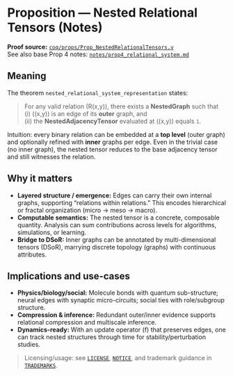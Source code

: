<!--
  UCF/GUTT™ Research & Evaluation License v1.1 (Non-Commercial, No Derivatives)
  © 2023–2025 Michael Fillippini. All Rights Reserved.
-->

# Proposition — Nested Relational Tensors (Notes)

**Proof source:** [`coq/props/Prop_NestedRelationalTensors.v`](../coq/props/Prop_NestedRelationalTensors.v)  
See also base Prop 4 notes: [`notes/prop4_relational_system.md`](./prop4_relational_system.md)

## Meaning

The theorem `nested_relational_system_representation` states:

> For any valid relation \(R(x,y)\), there exists a **NestedGraph** such that  
> (i) \((x,y)\) is an edge of its **outer** graph, and  
> (ii) the **NestedAdjacencyTensor** evaluated at \((x,y)\) equals `1`.

Intuition: every binary relation can be embedded at a **top level** (outer graph) and optionally refined with **inner** graphs per edge. Even in the trivial case (no inner graph), the nested tensor reduces to the base adjacency tensor and still witnesses the relation.

## Why it matters

- **Layered structure / emergence:** Edges can carry their own internal graphs, supporting “relations within relations.” This encodes hierarchical or fractal organization (micro → meso → macro).
- **Computable semantics:** The nested tensor is a concrete, composable quantity. Analysis can sum contributions across levels for algorithms, simulations, or learning.
- **Bridge to DSoR:** Inner graphs can be annotated by multi-dimensional tensors (DSoR), marrying discrete topology (graphs) with continuous attributes.

## Implications and use-cases

- **Physics/biology/social:** Molecule bonds with quantum sub-structure; neural edges with synaptic micro-circuits; social ties with role/subgroup structure.
- **Compression & inference:** Redundant outer/inner evidence supports relational compression and multiscale inference.
- **Dynamics-ready:** With an update operator \(f\) that preserves edges, one can track nested structures through time for stability/perturbation studies.

> Licensing/usage: see [`LICENSE`](../LICENSE), [`NOTICE`](../NOTICE), and trademark guidance in [`TRADEMARKS`](../TRADEMARKS).
